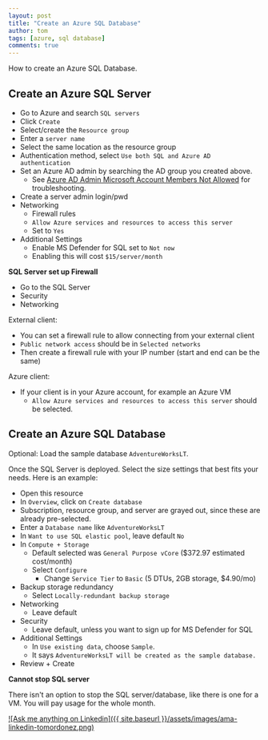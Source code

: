 ```yaml
---
layout: post
title: "Create an Azure SQL Database"
author: tom
tags: [azure, sql database]
comments: true
---
```


How to create an Azure SQL Database.

## Create an Azure SQL Server

* Go to Azure and search `SQL servers`
* Click `Create`
* Select/create the `Resource group`
* Enter a `server name`
* Select the same location as the resource group
* Authentication method, select `Use both SQL and Azure AD authentication`
* Set an Azure AD admin by searching the AD group you created above.
  * See [Azure AD Admin Microsoft Account Members Not Allowed](../azure-ad-admin-microsoft-account-members-not-allowed/) for troubleshooting.
* Create a server admin login/pwd
* Networking
  * Firewall rules
  * `Allow Azure services and resources to access this server`
  * Set to `Yes`
* Additional Settings
  * Enable MS Defender for SQL set to `Not now`
  * Enabling this will cost `$15/server/month`

**SQL Server set up Firewall**

* Go to the SQL Server
* Security
* Networking

External client:

* You can set a firewall rule to allow connecting from your external client
* `Public network access` should be in `Selected networks`
* Then create a firewall rule with your IP number (start and end can be the same)

Azure client:

* If your client is in your Azure account, for example an Azure VM
  * `Allow Azure services and resources to access this server` should be selected.

## Create an Azure SQL Database

Optional: Load the sample database `AdventureWorksLT`.

Once the SQL Server is deployed. Select the size settings that best fits your needs. Here is an example:

* Open this resource
* In `Overview`, click on `Create database`
* Subscription, resource group, and server are grayed out, since these are already pre-selected.
* Enter a `Database name` like `AdventureWorksLT`
* In `Want to use SQL elastic pool`, leave default `No`
* In `Compute + Storage`
  * Default selected was `General Purpose vCore` ($372.97 estimated cost/month)
  * Select `Configure`
    * Change `Service Tier` to `Basic` (5 DTUs, 2GB storage, $4.90/mo)
* Backup storage redundancy
  * Select `Locally-redundant backup storage`
* Networking
  * Leave default
* Security
  * Leave default, unless you want to sign up for MS Defender for SQL
* Additional Settings
  * In `Use existing data`, choose `Sample`.
  * It says `AdventureWorksLT will be created as the sample database.`
* Review + Create

**Cannot stop SQL server**

There isn't an option to stop the SQL server/database, like there is one for a VM. You will pay usage for the whole month.

[![Ask me anything on Linkedin]({{ site.baseurl }}/assets/images/ama-linkedin-tomordonez.png)](https://www.linkedin.com/in/tomordonez/)